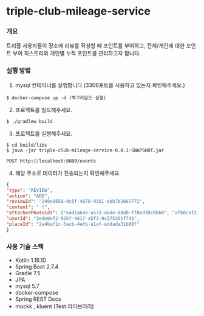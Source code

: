 # triple-club-mileage-service
### 개요
트리플 사용자들이 장소에 리뷰를 작성할 때 포인트를 부여하고, 전체/개인에 대한 포인트 부여 히스토리와 개인별 누적 포인트를 관리하고자 합니다.

### 실행 방법
1. mysql 컨테이너를 실행합니다 (3306포트를 사용하고 있는지 확인해주세요.)
```
$ docker-compose up -d (백그라운드 실행)
```
2. 프로젝트를 빌드해주세요.
```
$ ./gradlew build
```
3. 프로젝트를 실행해주세요.
```
$ cd build/libs
$ java -jar triple-club-mileage-service-0.0.1-SNAPSHOT.jar
```

`POST http://localhost:8080/events`

4. 해당 주소로 데이터가 전송되는지 확인해주세요.
```JSON
{
"type": "REVIEW",
"action": "ADD", 
"reviewId": "240a0658-dc5f-4878-9381-ebb7b2667772",
"content": " !",
"attachedPhotoIds": ["e4d1a64e-a531-46de-88d0-ff0ed70c0bb8", "afb0cef2-851d-4a50-bb07-9cc15cbdc332"],
"userId": "3ede0ef2-92b7-4817-a5f3-0c575361f745",
"placeId": "2e4baf1c-5acb-4efb-a1af-eddada31b00f"
}
```

### 사용 기술 스택
- Kotlin 1.16.10
- Spring Boot 2.7.4
- Gradle 7.5
- JPA
- mysql 5.7
- docker-compose
- Spring REST Docs
- mockk , kluent (Test 라이브러리)
